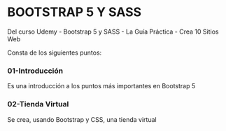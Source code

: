 # BOOTSTRAP 5 Y SASS

Del curso Udemy - Bootstrap 5 y SASS - La Guía Práctica - Crea 10 Sitios Web

Consta de los siguientes puntos:

### 01-Introducción

Es una introducción a los puntos más importantes en Bootstrap 5

### 02-Tienda Virtual

Se crea, usando Bootstrap y CSS, una tienda virtual

